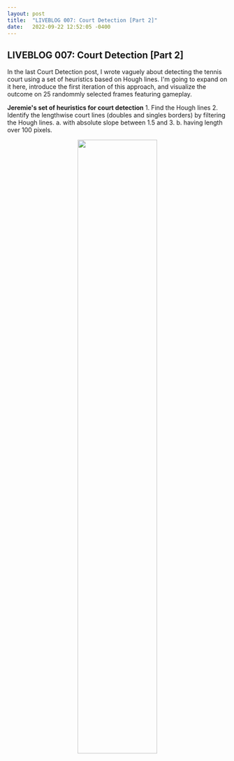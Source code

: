 ```yaml
---
layout: post
title:  "LIVEBLOG 007: Court Detection [Part 2]"
date:   2022-09-22 12:52:05 -0400
---
```

<h2>LIVEBLOG 007: Court Detection [Part 2]</h2>
<p>
In the last Court Detection post, I wrote vaguely about detecting the tennis court using a set of heuristics based on Hough lines. I'm going to expand on it here, introduce the first iteration of this approach, and visualize the outcome on 25 randommly selected frames featuring gameplay.
</p>
<p>
<b>Jeremie's set of heuristics for court detection</b>
1. Find the Hough lines 
2. Identify the lengthwise court lines (doubles and singles borders) by filtering the Hough lines.
    a. with absolute slope between 1.5 and 3.
    b. having length over 100 pixels.
</p>
<p>
<div style="text-align: center"> 
<img src="https://spazznolo.github.io/figs/hough-line-ex-2.jpg" width="60%" length="150"/>
</div>
</p>